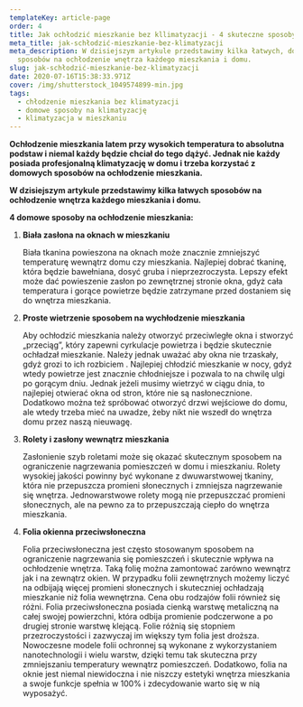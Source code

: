 ```yaml
---
templateKey: article-page
order: 4
title: Jak ochłodzić mieszkanie bez kllimatyzacji - 4 skuteczne sposoby
meta_title: jak-schłodzić-mieszkanie-bez-klimatyzacji
meta_description: W dzisiejszym artykule przedstawimy kilka łatwych, domowych
  sposobów na ochłodzenie wnętrza każdego mieszkania i domu.
slug: jak-schłodzić-mieszkanie-bez-klimatyzacji
date: 2020-07-16T15:38:33.971Z
cover: /img/shutterstock_1049574899-min.jpg
tags:
  - chłodzenie mieszkania bez klimatyzacji
  - domowe sposoby na klimatyzację
  - klimatyzacja w mieszkaniu
---
```



**Ochłodzenie mieszkania latem przy wysokich temperatura to absolutna podstaw i niemal każdy będzie chciał do tego dążyć. Jednak nie każdy posiada profesjonalną klimatyzację w domu i trzeba korzystać z domowych sposobów na ochłodzenie mieszkania.**  

**W dzisiejszym artykule przedstawimy kilka łatwych sposobów na ochłodzenie wnętrza każdego mieszkania i domu.** 


**4 domowe sposoby na ochłodzenie mieszkania:**

1. **Biała zasłona na oknach w mieszkaniu** 

   Biała tkanina powieszona na oknach może znacznie zmniejszyć temperaturę wewnątrz domu czy mieszkania. Najlepiej dobrać tkaninę, która będzie bawełniana, dosyć gruba i nieprzezroczysta. 
   Lepszy efekt może dać powieszenie zasłon po zewnętrznej stronie okna, gdyż cała temperatura i gorące powietrze będzie zatrzymane przed dostaniem się do wnętrza mieszkania.
2. **Proste wietrzenie sposobem na wychłodzenie mieszkania** 

   Aby ochłodzić mieszkania należy otworzyć przeciwległe okna i stworzyć „przeciąg”, który zapewni cyrkulacje powietrza i będzie skutecznie ochładzał mieszkanie. Należy jednak uważać aby okna nie trzaskały, gdyż grozi to ich rozbiciem .
   Najlepiej chłodzić mieszkanie w nocy, gdyż wtedy powietrze jest znacznie chłodniejsze i pozwala to na chwilę ulgi po gorącym dniu. Jednak jeżeli musimy wietrzyć w ciągu dnia, to najlepiej otwierać okna od stron, które nie są nasłonecznione. 
   Dodatkowo można też spróbować otworzyć drzwi wejściowe do domu, ale wtedy trzeba mieć na uwadze, żeby nikt nie wszedł do wnętrza domu przez naszą nieuwagę. 
3. **Rolety i zasłony wewnątrz mieszkania**

    Zasłonienie szyb roletami może się okazać skutecznym sposobem na ograniczenie nagrzewania pomieszczeń w domu i mieszkaniu. 
   Rolety wysokiej jakości powinny być wykonane z dwuwarstwowej tkaniny, która nie przepuszcza promieni słonecznych i zmniejsza nagrzewanie się wnętrza. Jednowarstwowe rolety mogą nie przepuszczać promieni słonecznych, ale na pewno za to przepuszczają ciepło do wnętrza mieszkania.
4. **Folia okienna przeciwsłoneczna**

    Folia przeciwsłoneczna jest często stosowanym sposobem na ograniczenie nagrzewania się pomieszczeń i skutecznie wpływa na ochłodzenie wnętrza. Taką folię można zamontować zarówno wewnątrz jak i na zewnątrz okien. 
   W przypadku folii zewnętrznych możemy liczyć na odbijają więcej promieni słonecznych i skuteczniej ochładzają mieszkanie niż folia wewnętrzna. Cena obu rodzajów folii również się różni. 
   Folia przeciwsłoneczna posiada cienką warstwę metaliczną na całej swojej powierzchni, która odbija promienie podczerwone a po drugiej stronie warstwę klejącą. Folie różnią się stopniem przezroczystości i zazwyczaj im większy tym folia jest droższa. 
   Nowoczesne modele folii ochronnej są wykonane z wykorzystaniem nanotechnologii i wielu warstw, dzięki temu tak skuteczna przy zmniejszaniu temperatury wewnątrz pomieszczeń. Dodatkowo, folia na oknie jest niemal niewidoczna i nie niszczy estetyki wnętrza mieszkania a swoje funkcje spełnia w 100% i zdecydowanie warto się w nią wyposażyć.